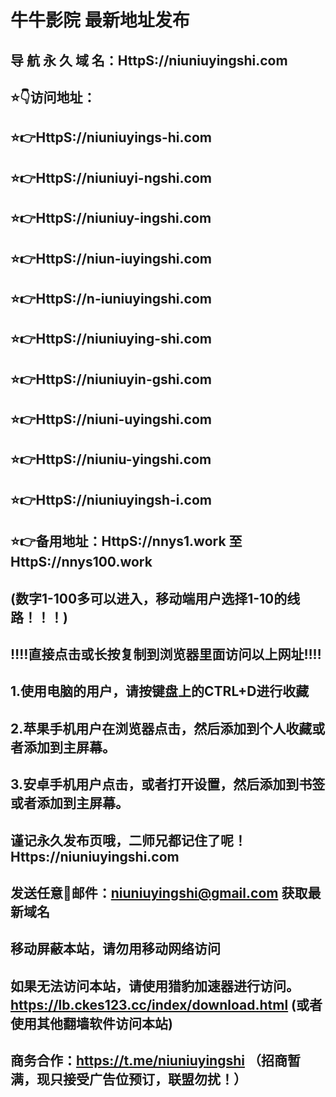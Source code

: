# 牛牛影院 最新地址发布 
## 导 航 永 久 域 名：HttpS://niuniuyingshi.com
##
## ⭐️👇访问地址：
## ⭐️👉HttpS://niuniuyings-hi.com
## ⭐️👉HttpS://niuniuyi-ngshi.com
## ⭐️👉HttpS://niuniuy-ingshi.com
## ⭐️👉HttpS://niun-iuyingshi.com
## ⭐️👉HttpS://n-iuniuyingshi.com
## ⭐️👉HttpS://niuniuying-shi.com 
## ⭐️👉HttpS://niuniuyin-gshi.com
## ⭐️👉HttpS://niuni-uyingshi.com
## ⭐️👉HttpS://niuniu-yingshi.com
## ⭐️👉HttpS://niuniuyingsh-i.com
##
## ⭐️👉备用地址：HttpS://nnys1.work  至 HttpS://nnys100.work 
## (数字1-100多可以进入，移动端用户选择1-10的线路！！！)
## 
## ‼️‼️直接点击或长按复制到浏览器里面访问以上网址‼️‼️ 
##
##
## 1.使用电脑的用户，请按键盘上的CTRL+D进行收藏
## 2.苹果手机用户在浏览器点击，然后添加到个人收藏或者添加到主屏幕。
## 3.安卓手机用户点击，或者打开设置，然后添加到书签或者添加到主屏幕。
##
## 谨记永久发布页哦，二师兄都记住了呢！Https://niuniuyingshi.com

## 发送任意📧邮件：niuniuyingshi@gmail.com 获取最新域名
##
## **移动屏蔽本站，请勿用移动网络访问**
## 如果无法访问本站，请使用猎豹加速器进行访问。https://lb.ckes123.cc/index/download.html  (或者使用其他翻墙软件访问本站)
##
## 商务合作：https://t.me/niuniuyingshi    （招商暂满，现只接受广告位预订，联盟勿扰！）


